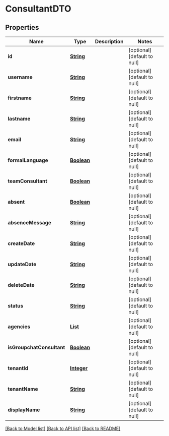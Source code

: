 # ConsultantDTO
## Properties

Name | Type | Description | Notes
------------ | ------------- | ------------- | -------------
**id** | [**String**](string.md) |  | [optional] [default to null]
**username** | [**String**](string.md) |  | [optional] [default to null]
**firstname** | [**String**](string.md) |  | [optional] [default to null]
**lastname** | [**String**](string.md) |  | [optional] [default to null]
**email** | [**String**](string.md) |  | [optional] [default to null]
**formalLanguage** | [**Boolean**](boolean.md) |  | [optional] [default to null]
**teamConsultant** | [**Boolean**](boolean.md) |  | [optional] [default to null]
**absent** | [**Boolean**](boolean.md) |  | [optional] [default to null]
**absenceMessage** | [**String**](string.md) |  | [optional] [default to null]
**createDate** | [**String**](string.md) |  | [optional] [default to null]
**updateDate** | [**String**](string.md) |  | [optional] [default to null]
**deleteDate** | [**String**](string.md) |  | [optional] [default to null]
**status** | [**String**](string.md) |  | [optional] [default to null]
**agencies** | [**List**](AgencyAdminResponseDTO.md) |  | [optional] [default to null]
**isGroupchatConsultant** | [**Boolean**](boolean.md) |  | [optional] [default to null]
**tenantId** | [**Integer**](integer.md) |  | [optional] [default to null]
**tenantName** | [**String**](string.md) |  | [optional] [default to null]
**displayName** | [**String**](string.md) |  | [optional] [default to null]

[[Back to Model list]](../README.md#documentation-for-models) [[Back to API list]](../README.md#documentation-for-api-endpoints) [[Back to README]](../README.md)

